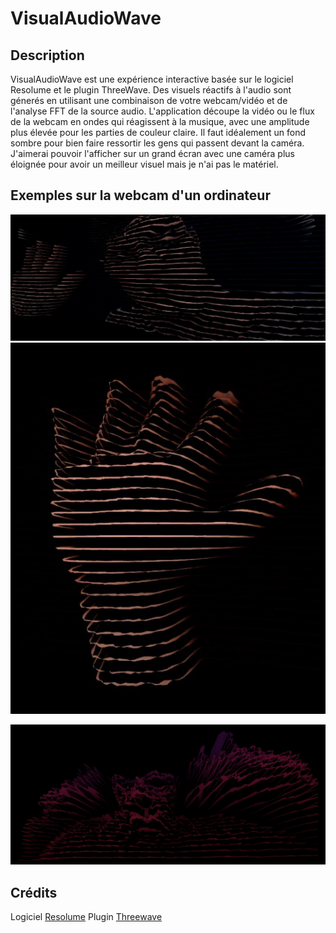 # VisualAudioWave

## Description

VisualAudioWave est une expérience interactive basée sur le logiciel Resolume et le plugin ThreeWave. Des visuels réactifs à l'audio sont génerés en utilisant une combinaison de votre webcam/vidéo et de l'analyse FFT de la source audio. L'application découpe la vidéo ou le flux de la webcam en ondes qui réagissent à la musique, avec une amplitude plus élevée pour les parties de couleur claire. Il faut idéalement un fond sombre pour bien faire ressortir les gens qui passent devant la caméra. J'aimerai pouvoir l'afficher sur un grand écran avec une caméra plus éloignée pour avoir un meilleur visuel mais je n'ai pas le matériel.

## Exemples sur la webcam d'un ordinateur 
![Exemple de visuels audio-réactifs](https://github.com/Arthaudcom/VisualAudioWave/blob/main/Capture%20d%E2%80%99%C3%A9cran%202023-05-17%20224257.jpg?raw=true)
![Exemple de visuels audio-réactifs](https://github.com/Arthaudcom/VisualAudioWave/blob/main/Capture%20d%E2%80%99%C3%A9cran%202023-05-17%20224342.jpg?raw=true)

![Exemple de visuels audio-réactifs](https://github.com/Arthaudcom/VisualAudioWave/blob/main/Capture%20d%E2%80%99%C3%A9cran%202023-05-17%20224825.jpg?raw=true)

## Crédits
Logiciel [Resolume](https://resolume.com/)
Plugin [Threewave](https://get-juicebar.com/detail/threewave)